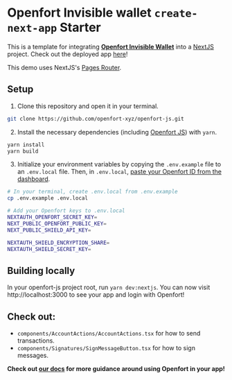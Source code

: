 # Openfort Invisible wallet `create-next-app` Starter

This is a template for integrating [**Openfort Invisible Wallet**](https://www.openfort.io/) into a [NextJS](https://nextjs.org/) project. Check out the deployed app [here](https://create-next-app.openfort.xyz/)!

This demo uses NextJS's [Pages Router](https://nextjs.org/docs/pages/building-your-application/routing).


## Setup

1. Clone this repository and open it in your terminal. 
```sh
git clone https://github.com/openfort-xyz/openfort-js.git
```

2. Install the necessary dependencies (including [Openfort JS](https://www.npmjs.com/package/@openfort/openfort-js)) with `yarn`.
```sh
yarn install
yarn build
```

3. Initialize your environment variables by copying the `.env.example` file to an `.env.local` file. Then, in `.env.local`, [paste your Openfort ID from the dashboard](https://www.openfort.io/docs/configuration/api-keys).
```sh
# In your terminal, create .env.local from .env.example
cp .env.example .env.local
```

```sh
# Add your Openfort keys to .env.local
NEXTAUTH_OPENFORT_SECRET_KEY=
NEXT_PUBLIC_OPENFORT_PUBLIC_KEY=
NEXT_PUBLIC_SHIELD_API_KEY=

NEXTAUTH_SHIELD_ENCRYPTION_SHARE=
NEXTAUTH_SHIELD_SECRET_KEY=
```

## Building locally

In your openfort-js project root, run `yarn dev:nextjs`. You can now visit http://localhost:3000 to see your app and login with Openfort!

## Check out:
- `components/AccountActions/AccountActions.tsx` for how to send transactions.
- `components/Signatures/SignMessageButton.tsx` for how to sign messages.


**Check out [our docs](https://www.openfort.io/docs/products/embedded-wallet/javascript/quickstart) for more guidance around using Openfort in your app!**
